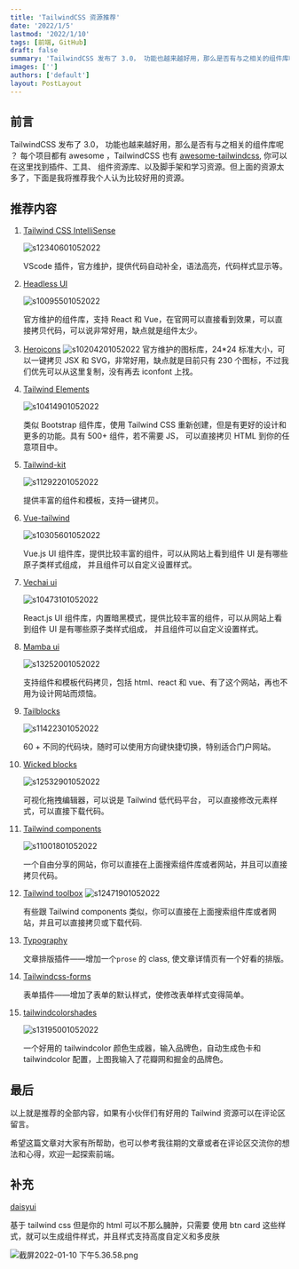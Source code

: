 ```yaml
---
title: 'TailwindCSS 资源推荐'
date: '2022/1/5'
lastmod: '2022/1/10'
tags: [前端, GitHub]
draft: false
summary: 'TailwindCSS 发布了 3.0， 功能也越来越好用，那么是否有与之相关的组件库呢 ？本文是我将推荐我个人认为比较好用的资源。'
images: ['']
authors: ['default']
layout: PostLayout
---
```


## 前言

TailwindCSS 发布了 3.0， 功能也越来越好用，那么是否有与之相关的组件库呢 ？
每个项目都有 awesome ，TailwindCSS 也有 [awesome-tailwindcss](https://github.com/aniftyco/awesome-tailwindcss), 你可以在这里找到插件、工具、 组件资源库、以及脚手架和学习资源。但上面的资源太多了，下面是我将推荐我个人认为比较好用的资源。

## 推荐内容

1. [Tailwind CSS IntelliSense](https://marketplace.visualstudio.com/items?itemName=bradlc.vscode-tailwindcss)

   ![s12340601052022](https://p3-juejin.byteimg.com/tos-cn-i-k3u1fbpfcp/97034e0bd27a468099370cddd6cf5a5f~tplv-k3u1fbpfcp-zoom-1.image)

   VScode 插件，官方维护，提供代码自动补全，语法高亮，代码样式显示等。

1. [Headless UI](https://github.com/tailwindlabs/headlessui)

   ![s10095501052022](https://p3-juejin.byteimg.com/tos-cn-i-k3u1fbpfcp/f331110313a6491cb6b9ce5af63820fa~tplv-k3u1fbpfcp-zoom-1.image)

   官方维护的组件库，支持 React 和 Vue，在官网可以直接看到效果，可以直接拷贝代码，可以说非常好用，缺点就是组件太少。

1. [Heroicons](https://heroicons.com/)
   ![s10204201052022](https://p3-juejin.byteimg.com/tos-cn-i-k3u1fbpfcp/2040394b9a24413e90b810bf0b746f8c~tplv-k3u1fbpfcp-zoom-1.image)
   官方维护的图标库，24\*24 标准大小，可以一键拷贝 JSX 和 SVG，非常好用，缺点就是目前只有 230 个图标，不过我们优先可以从这里复制，没有再去 iconfont 上找。

1. [Tailwind Elements](https://tailwind-elements.com/)

   ![s10414901052022](https://p3-juejin.byteimg.com/tos-cn-i-k3u1fbpfcp/6cf8f58da6e045969ec9b366cb32a43a~tplv-k3u1fbpfcp-zoom-1.image)

   类似 Bootstrap 组件库，使用 Tailwind CSS 重新创建，但是有更好的设计和更多的功能。具有 500+ 组件，若不需要 JS， 可以直接拷贝 HTML 到你的任意项目中。

1. [Tailwind-kit](https://www.tailwind-kit.com/)

   ![s11292201052022](https://p3-juejin.byteimg.com/tos-cn-i-k3u1fbpfcp/ce766912cf6841fb8869979b0f96fbb7~tplv-k3u1fbpfcp-zoom-1.image)

   提供丰富的组件和模板，支持一键拷贝。

1. [Vue-tailwind](https://www.vue-tailwind.com)

   ![s10305601052022](https://p3-juejin.byteimg.com/tos-cn-i-k3u1fbpfcp/3b2974ce8da444b9a8aa5f881d8e309c~tplv-k3u1fbpfcp-zoom-1.image)

   Vue.js UI 组件库，提供比较丰富的组件，可以从网站上看到组件 UI 是有哪些原子类样式组成， 并且组件可以自定义设置样式。

1. [Vechai ui](https://www.vechaiui.com/)

   ![s10473101052022](https://p3-juejin.byteimg.com/tos-cn-i-k3u1fbpfcp/f9761e78edea48ca977e6fba3722c334~tplv-k3u1fbpfcp-zoom-1.image)

   React.js UI 组件库，内置暗黑模式，提供比较丰富的组件，可以从网站上看到组件 UI 是有哪些原子类样式组成， 并且组件可以自定义设置样式。

1. [Mamba ui](https://mambaui.com/components/article)

   ![s13252001052022](https://p3-juejin.byteimg.com/tos-cn-i-k3u1fbpfcp/9e3ce83064c347c5adb7692fc70cf592~tplv-k3u1fbpfcp-zoom-1.image)

   支持组件和模板代码拷贝，包括 html、react 和 vue、有了这个网站，再也不用为设计网站而烦恼。

1. [Tailblocks](https://tailblocks.cc/)

   ![s11422301052022](https://p3-juejin.byteimg.com/tos-cn-i-k3u1fbpfcp/881d33efce6c44cc9528ee88e7ff54c8~tplv-k3u1fbpfcp-zoom-1.image)

   60 + 不同的代码块，随时可以使用方向键快捷切换，特别适合门户网站。

1. [Wicked blocks](https://editor.wickedblocks.dev/)

   ![s12532901052022](https://p3-juejin.byteimg.com/tos-cn-i-k3u1fbpfcp/348be619cf114fffb1d0870eba472ae8~tplv-k3u1fbpfcp-zoom-1.image)

   可视化拖拽编辑器，可以说是 Tailwind 低代码平台， 可以直接修改元素样式，可以直接下载代码。

1. [Tailwind components](https://tailwindcomponents.com/awesome)

   ![s11001801052022](https://p3-juejin.byteimg.com/tos-cn-i-k3u1fbpfcp/5902b2c42bf4468ba894a70299993687~tplv-k3u1fbpfcp-zoom-1.image)

   一个自由分享的网站，你可以直接在上面搜索组件库或者网站，并且可以直接拷贝代码。

1. [Tailwind toolbox](https://www.tailwindtoolbox.com/starter-templates)
   ![s12471901052022](https://p3-juejin.byteimg.com/tos-cn-i-k3u1fbpfcp/a3c206677dd84a3486e5e289d8aef0b9~tplv-k3u1fbpfcp-zoom-1.image)

   有些跟 Tailwind components 类似，你可以直接在上面搜索组件库或者网站，并且可以直接拷贝或下载代码.

1. [Typography](https://github.com/tailwindlabs/tailwindcss-typography)

   文章排版插件——增加一个`prose` 的 class, 使文章详情页有一个好看的排版。

1. [Tailwindcss-forms](https://github.com/tailwindlabs/tailwindcss-forms)

   表单插件——增加了表单的默认样式，使修改表单样式变得简单。

1. [tailwindcolorshades](https://javisperez.github.io/tailwindcolorshades/)

   ![s13195001052022](https://p3-juejin.byteimg.com/tos-cn-i-k3u1fbpfcp/c1856a1af01b48edbe83cc9133dd5406~tplv-k3u1fbpfcp-zoom-1.image)

   一个好用的 tailwindcolor 颜色生成器，输入品牌色，自动生成色卡和 tailwindcolor 配置，上图我输入了花瓣网和掘金的品牌色。

## 最后

以上就是推荐的全部内容，如果有小伙伴们有好用的 Tailwind 资源可以在评论区留言。

希望这篇文章对大家有所帮助，也可以参考我往期的文章或者在评论区交流你的想法和心得，欢迎一起探索前端。

## 补充

[daisyui](https://daisyui.com/)

基于 tailwind css 但是你的 html 可以不那么臃肿，只需要 使用 btn card 这些样式，就可以生成组件样式，并且样式支持高度自定义和多皮肤

![截屏2022-01-10 下午5.36.58.png](https://p3-juejin.byteimg.com/tos-cn-i-k3u1fbpfcp/4af146c20e894452aad79f0541d46018~tplv-k3u1fbpfcp-watermark.image?)
